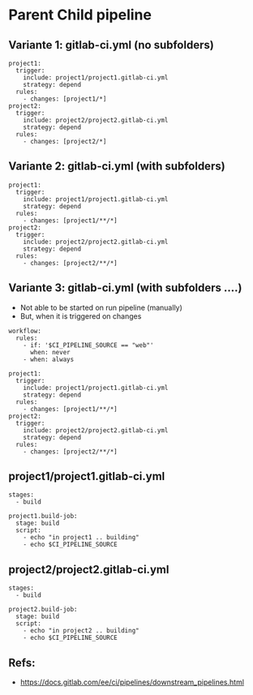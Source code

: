# Parent Child pipeline 

## Variante 1: gitlab-ci.yml (no subfolders) 

```
project1:
  trigger:
    include: project1/project1.gitlab-ci.yml
    strategy: depend
  rules:
    - changes: [project1/*]
project2:
  trigger:
    include: project2/project2.gitlab-ci.yml
    strategy: depend
  rules:
    - changes: [project2/*]
```

## Variante 2: gitlab-ci.yml (with subfolders) 

```
project1:
  trigger:
    include: project1/project1.gitlab-ci.yml
    strategy: depend
  rules:
    - changes: [project1/**/*]
project2:
  trigger:
    include: project2/project2.gitlab-ci.yml
    strategy: depend
  rules:
    - changes: [project2/**/*]
```

## Variante 3: gitlab-ci.yml (with subfolders ....) 

  * Not able to be started on run pipeline (manually)
  * But, when it is triggered on changes

```
workflow:
  rules:
    - if: '$CI_PIPELINE_SOURCE == "web"'
      when: never
    - when: always

project1:
  trigger:
    include: project1/project1.gitlab-ci.yml
    strategy: depend
  rules:
    - changes: [project1/**/*]
project2:
  trigger:
    include: project2/project2.gitlab-ci.yml
    strategy: depend
  rules:
    - changes: [project2/**/*]
```


## project1/project1.gitlab-ci.yml

```
stages:
  - build

project1.build-job:
  stage: build
  script:
    - echo "in project1 .. building"
    - echo $CI_PIPELINE_SOURCE
```

## project2/project2.gitlab-ci.yml

```
stages:
  - build

project2.build-job:
  stage: build
  script:
    - echo "in project2 .. building"
    - echo $CI_PIPELINE_SOURCE
```

## Refs:

  * https://docs.gitlab.com/ee/ci/pipelines/downstream_pipelines.html
